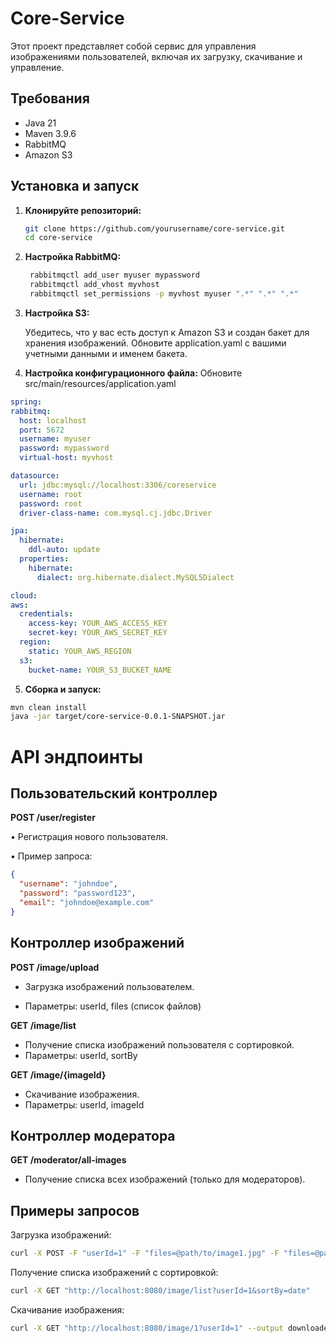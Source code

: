 # Core-Service
Этот проект представляет собой сервис для управления изображениями пользователей, включая их загрузку, скачивание и управление.

## Требования

- Java 21
- Maven 3.9.6
- RabbitMQ
- Amazon S3

## Установка и запуск

1. **Клонируйте репозиторий:**
   ```bash
   git clone https://github.com/yourusername/core-service.git
   cd core-service
   ```
2. **Настройка RabbitMQ:**
   ```bash
    rabbitmqctl add_user myuser mypassword
    rabbitmqctl add_vhost myvhost
    rabbitmqctl set_permissions -p myvhost myuser ".*" ".*" ".*"
   ```
3. **Настройка S3:**
   
    Убедитесь, что у вас есть доступ к Amazon S3 и создан бакет для хранения изображений. Обновите application.yaml с вашими учетными данными и именем бакета.

5. **Настройка конфигурационного файла:**
  Обновите src/main/resources/application.yaml
  ```yaml
  spring:
  rabbitmq:
    host: localhost
    port: 5672
    username: myuser
    password: mypassword
    virtual-host: myvhost

  datasource:
    url: jdbc:mysql://localhost:3306/coreservice
    username: root
    password: root
    driver-class-name: com.mysql.cj.jdbc.Driver

  jpa:
    hibernate:
      ddl-auto: update
    properties:
      hibernate:
        dialect: org.hibernate.dialect.MySQL5Dialect

cloud:
  aws:
    credentials:
      access-key: YOUR_AWS_ACCESS_KEY
      secret-key: YOUR_AWS_SECRET_KEY
    region:
      static: YOUR_AWS_REGION
    s3:
      bucket-name: YOUR_S3_BUCKET_NAME
```
5. **Сборка и запуск:**
```bash
mvn clean install
java -jar target/core-service-0.0.1-SNAPSHOT.jar
```

# API эндпоинты

## Пользовательский контроллер

**POST /user/register**

• Регистрация нового пользователя.

• Пример запроса:

```json
{
  "username": "johndoe",
  "password": "password123",
  "email": "johndoe@example.com"
}
```

## Контроллер изображений

**POST /image/upload**

- Загрузка изображений пользователем.
  
- Параметры: userId, files (список файлов)

**GET /image/list**
- Получение списка изображений пользователя с сортировкой.
- Параметры: userId, sortBy

**GET /image/{imageId}**
- Скачивание изображения.
- Параметры: userId, imageId
  
## Контроллер модератора

**GET /moderator/all-images**
- Получение списка всех изображений (только для модераторов).

## Примеры запросов
Загрузка изображений:
```bash
curl -X POST -F "userId=1" -F "files=@path/to/image1.jpg" -F "files=@path/to/image2.png" http://localhost:8080/image/upload
```

Получение списка изображений с сортировкой:
```bash
curl -X GET "http://localhost:8080/image/list?userId=1&sortBy=date"
```

Скачивание изображения:
```bash
curl -X GET "http://localhost:8080/image/1?userId=1" --output downloaded_image.jpg
```
  
